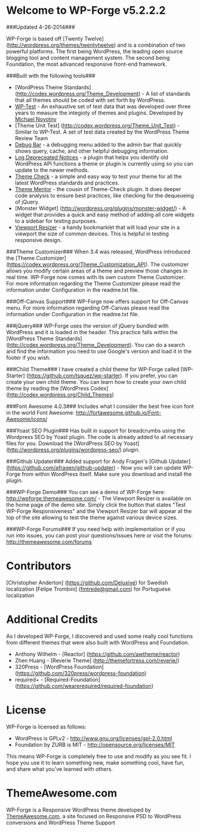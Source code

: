Welcome to WP-Forge v5.2.2.2
====================

###Updated 4-26-2014###

WP-Forge is based off [Twenty Twelve] (http://wordpress.org/themes/twentytwelve) and is a combination of two powerful platforms. The first being WordPress, the leading open source blogging tool and content management system. The second being Foundation, the most advanced responsive front-end framework.

###Built with the following tools###
* [WordPress Theme Standards] (http://codex.wordpress.org/Theme_Development) - A list of standards that all themes should be coded with set forth by WordPress.
* [WP-Test](http://wptest.io/) - An exhaustive set of test data that was developed over three years to measure the integioty of themes and plugins. Developed by [Michael Novotny](http://manovotny.com/)
* [Theme Unit Test] (http://codex.wordpress.org/Theme_Unit_Test) - Similar to WP-Test. A set of test data created by the WordPress Theme Review Team
* [Debug Bar](http://wordpress.org/plugins/debug-bar/) - a debugging menu added to the admin bar that quickly shows query, cache, and other helpful debugging information.
* [Log Depreceated Notices](http://wordpress.org/plugins/log-deprecated-notices/) - a plugin that helps you identify old WordPress API functions a theme or plugin is currently using so you can update to the newer methods.
* [Theme Check](http://wordpress.org/plugins/theme-check/) - a simple and easy way to test your theme for all the latest WordPress standards and practices.
* [Theme Mentor](http://wordpress.org/plugins/theme-mentor/) - the cousin of Theme-Check plugin. It does deeper code analysis to ensure best practices, like checking for the dequeueing of jQuery.
* [Monster Widget] (http://wordpress.org/plugins/monster-widget/) - A widget that provides a quick and easy method of adding all core widgets to a sidebar for testing purposes.
* [Viewport Resizer](http://lab.maltewassermann.com/viewport-resizer/) - a handy bookmarklet that will load your site in a viewport the size of common devices. This is helpful in testing responsive design.

###Theme Customizer###
When 3.4 was released, WordPress introduced the [Theme Customizer] (https://codex.wordpress.org/Theme_Customization_API). The customizer allows you modify certain areas of a theme and preview those changes in real time. WP-Forge now comes with its own custom Theme Customizer. For more information regarding the Theme Customizer please read the information under Configuration in the readme.txt file.

###Off-Canvas Support###
WP-Forge now offers support for Off-Canvas menu. For more information regarding Off-Canvas please read the information under Configuration in the readme.txt file.

###jQuery###
WP-Forge uses the version of jQuery bundled with WordPress and it is loaded in the header. This practice falls within the [WordPress Theme Standards] (http://codex.wordpress.org/Theme_Development). You can do a search and find the information you need to use Google's version and load it in the footer if you wish.

###Child Theme###
I have created a child theme for WP-Forge called [WP-Starter] (https://github.com/tsquez/wp-starter). If you prefer, you can create your own child theme. You can learn how to create your own child theme by reading the [WordPress Codex] (http://codex.wordpress.org/Child_Themes)

###Font Awesome 4.0.3###
Includes what I consider the best free icon font in the world Font Awesome: http://fortawesome.github.io/Font-Awesome/icons/

###Yoast SEO Plugin###
Has built in support for breadcrumbs using the Wordpress SEO by Yoast plugin. The code is already added to all necessary files for you. Download the [WordPress SEO by Yoast] (http://wordpress.org/plugins/wordpress-seo/) plugin.

###Github Updater###
Added support for Andy Fragen's [Github Updater] (https://github.com/afragen/github-updater) - Now you will can update WP-Forge from within WordPress itself. Make sure you download and install the plugin.

###WP-Forge Demo###
You can see a demo of WP-Forge here: http://wpforge.themeawesome.com/ - The Viewport Resizer is available on the home page of the demo site. Simply click the button that states "Test WP-Forge Responsiveness" and the Viewport Resizer bar will appear at the top of the site allowing to test the theme against various device sizes.

###WP-Forge Forums###
If you need help with implementation or if you run into issues, you can post your questions/issues here or visit the forums: http://themeawesome.com/forums

Contributors
=============

[Christopher Anderton] (https://github.com/Deluxive) for Swedish localization
[Felipe Trombini] (fmtrede@gmail.com) for Portuguese localization 

Additional Credits
=============
As I developed WP-Forge, I discovered and used some really cool functions from different themes that were also built with WordPress and Foundation.
* Anthony Wilhelm - [Reactor] (https://github.com/awtheme/reactor)
* Zhen Huang - [Reverie Theme] (http://themefortress.com/reverie/)
* 320Press - [WordPress Foundation] (https://github.com/320press/wordpress-foundation)
* required+ - [Required-Foundation] (https://github.com/wearerequired/required-foundation)

License
=============
WP-Forge is licensed as follows:
* WordPress is GPLv2 - http://www.gnu.org/licenses/gpl-2.0.html
* Foundation by ZURB is MIT - http://opensource.org/licenses/MIT

This means WP-Forge is completely free to use and modify as you see fit. I hope you use it to learn something new, make something cool, have fun, and share what you've learned with others.

ThemeAwesome.com
=============
WP-Forge is a Responsive WordPress theme developed by [ThemeAwesome.com](http://themeawesome.com), a site focused on Responsive PSD to WordPress conversions and WordPress Theme Support